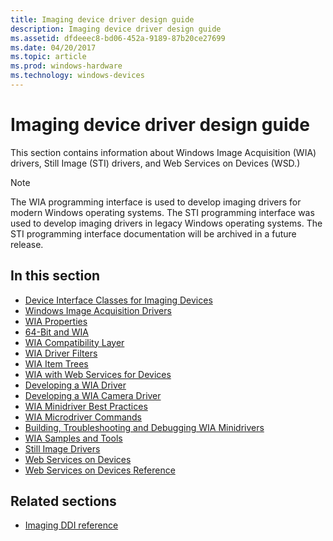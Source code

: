 ```yaml
---
title: Imaging device driver design guide
description: Imaging device driver design guide
ms.assetid: dfdeeec8-bd06-452a-9189-87b20ce27699
ms.date: 04/20/2017
ms.topic: article
ms.prod: windows-hardware
ms.technology: windows-devices
---
```


# Imaging device driver design guide


This section contains information about Windows Image Acquisition (WIA) drivers, Still Image (STI) drivers, and Web Services on Devices (WSD.)

> [!NOTE]
> The WIA programming interface is used to develop imaging drivers for modern Windows operating systems. 
> The STI programming interface was used to develop imaging drivers in legacy Windows operating systems. 
> The STI programming interface documentation will be archived in a future release. 

## In this section

-   [Device Interface Classes for Imaging Devices](device-interface-classes-for-imaging-devices.md)
-   [Windows Image Acquisition Drivers](windows-image-acquisition-drivers.md)
-   [WIA Properties](about-wia-properties.md)
-   [64-Bit and WIA](64-bit-and-wia.md)
-   [WIA Compatibility Layer](wia-compatibility-layer.md)
-   [WIA Driver Filters](wia-driver-filters.md)
-   [WIA Item Trees](wia-item-trees.md)
-   [WIA with Web Services for Devices](wia-with-web-services-for-devices.md)
-   [Developing a WIA Driver](developing-a-wia-driver.md)
-   [Developing a WIA Camera Driver](developing-a-wia-camera-driver.md)
-   [WIA Minidriver Best Practices](wia-minidriver-best-practices.md)
-   [WIA Microdriver Commands](wia-microdriver-commands.md)
-   [Building, Troubleshooting and Debugging WIA Minidrivers](building--troubleshooting-and-debugging-wia-minidrivers.md)
-   [WIA Samples and Tools](wia-samples-and-tools.md)
-   [Still Image Drivers](still-image-drivers.md)
-   [Web Services on Devices](web-services-on-devices.md)
-   [Web Services on Devices Reference](web-services-on-devices-reference.md)
 
## Related sections

 
-   [Imaging DDI reference](https://docs.microsoft.com/windows-hardware/drivers/ddi/_image)

